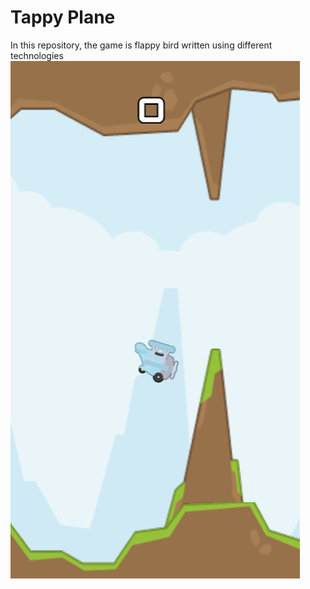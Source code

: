 # Tappy Plane
In this repository, the game is flappy bird written using different technologies
![Alt text](sample.png)
